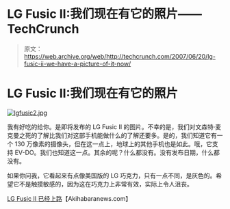 # LG Fusic II:我们现在有它的照片——TechCrunch

> 原文：<https://web.archive.org/web/http://techcrunch.com/2007/06/20/lg-fusic-ii-we-have-a-picture-of-it-now/>

# LG Fusic II:我们现在有它的照片

[![lgfusic2.jpg](img/b417964a29c7c3ccf6db9b22897e2bed.png)](https://web.archive.org/web/20210124132301/https://beta.techcrunch.com/wp-content/uploads/2007/06/lgfusic2.jpg "lgfusic2.jpg")

我有好吃的给你。是即将发布的 LG Fusic II 的图片。不幸的是，我们对文森特·麦克曼之死的了解比我们对这部手机能做什么的了解还要多。是的，我们知道它有一个 130 万像素的摄像头，但在这一点上，地球上的其他手机也是如此。哦，它支持 EV-DO。我们也知道这一点。其余的呢？什么都没有。没有发布日期，什么都没有。

如果你问我，它看起来有点像美国版的 LG 巧克力，只有一点不同，是灰色的。希望它不是触摸敏感的，因为这在巧克力上非常有效，实际上令人沮丧。

[LG Fusic II 已经上路](https://web.archive.org/web/20210124132301/http://www.akihabaranews.com/en/news-14161-The+LG+Fusic+II+Is+On+Its+Way.html)【Akihabaranews.com】